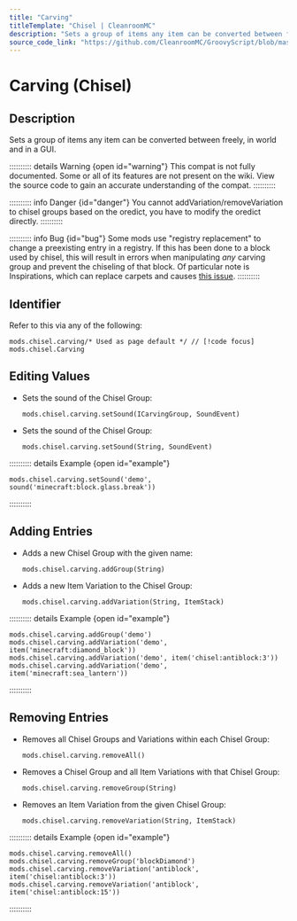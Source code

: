 ```yaml
---
title: "Carving"
titleTemplate: "Chisel | CleanroomMC"
description: "Sets a group of items any item can be converted between freely, in world and in a GUI."
source_code_link: "https://github.com/CleanroomMC/GroovyScript/blob/master/src/main/java/com/cleanroommc/groovyscript/compat/mods/chisel/Carving.java"
---
```


# Carving (Chisel)

## Description

Sets a group of items any item can be converted between freely, in world and in a GUI.

:::::::::: details Warning {open id="warning"}
This compat is not fully documented. Some or all of its features are not present on the wiki. View the source code to gain an accurate understanding of the compat.
::::::::::

:::::::::: info Danger {id="danger"}
You cannot addVariation/removeVariation to chisel groups based on the oredict, you have to modify the oredict directly.
::::::::::

:::::::::: info Bug {id="bug"}
Some mods use "registry replacement" to change a preexisting entry in a registry. If this has been done to a block used by chisel, this will result in errors when manipulating *any* carving group and prevent the chiseling of that block. Of particular note is Inspirations, which can replace carpets and causes [this issue](https://github.com/Chisel-Team/Chisel/issues/828).
::::::::::

## Identifier

Refer to this via any of the following:

```groovy:no-line-numbers {1}
mods.chisel.carving/* Used as page default */ // [!code focus]
mods.chisel.Carving
```


## Editing Values

- Sets the sound of the Chisel Group:

    ```groovy:no-line-numbers
    mods.chisel.carving.setSound(ICarvingGroup, SoundEvent)
    ```

- Sets the sound of the Chisel Group:

    ```groovy:no-line-numbers
    mods.chisel.carving.setSound(String, SoundEvent)
    ```

:::::::::: details Example {open id="example"}
```groovy:no-line-numbers
mods.chisel.carving.setSound('demo', sound('minecraft:block.glass.break'))
```

::::::::::

## Adding Entries

- Adds a new Chisel Group with the given name:

    ```groovy:no-line-numbers
    mods.chisel.carving.addGroup(String)
    ```

- Adds a new Item Variation to the Chisel Group:

    ```groovy:no-line-numbers
    mods.chisel.carving.addVariation(String, ItemStack)
    ```

:::::::::: details Example {open id="example"}
```groovy:no-line-numbers
mods.chisel.carving.addGroup('demo')
mods.chisel.carving.addVariation('demo', item('minecraft:diamond_block'))
mods.chisel.carving.addVariation('demo', item('chisel:antiblock:3'))
mods.chisel.carving.addVariation('demo', item('minecraft:sea_lantern'))
```

::::::::::

## Removing Entries

- Removes all Chisel Groups and Variations within each Chisel Group:

    ```groovy:no-line-numbers
    mods.chisel.carving.removeAll()
    ```

- Removes a Chisel Group and all Item Variations with that Chisel Group:

    ```groovy:no-line-numbers
    mods.chisel.carving.removeGroup(String)
    ```

- Removes an Item Variation from the given Chisel Group:

    ```groovy:no-line-numbers
    mods.chisel.carving.removeVariation(String, ItemStack)
    ```

:::::::::: details Example {open id="example"}
```groovy:no-line-numbers
mods.chisel.carving.removeAll()
mods.chisel.carving.removeGroup('blockDiamond')
mods.chisel.carving.removeVariation('antiblock', item('chisel:antiblock:3'))
mods.chisel.carving.removeVariation('antiblock', item('chisel:antiblock:15'))
```

::::::::::
